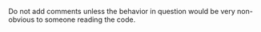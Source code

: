 Do not add comments unless the behavior in question would be very non-obvious to someone reading the code.